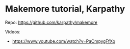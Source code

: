 # Makemore tutorial, Karpathy

Repo: https://github.com/karpathy/makemore

Videos:
- https://www.youtube.com/watch?v=PaCmpygFfXo
